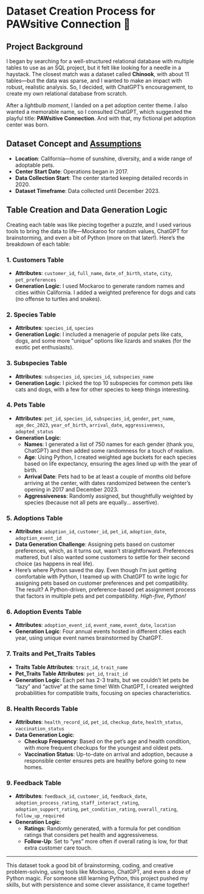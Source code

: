 # Dataset Creation Process for PAWsitive Connection 🐾

## Project Background

I began by searching for a well-structured relational database with multiple tables to use as an SQL project, but it felt like looking for a needle in a haystack. The closest match was a dataset called **Chinook**, with about 11 tables—but the data was sparse, and I wanted to make an impact with robust, realistic analysis. So, I decided, with ChatGPT’s encouragement, to create my own relational database from scratch.

After a _lightbulb moment_, I landed on a pet adoption center theme. I also wanted a memorable name, so I consulted ChatGPT, which suggested the playful title: **PAWsitive Connection**. And with that, my fictional pet adoption center was born.

## Dataset Concept and [Assumptions](www.facebook.com)

- **Location**: California—home of sunshine, diversity, and a wide range of adoptable pets.
- **Center Start Date**: Operations began in 2017.
- **Data Collection Start**: The center started keeping detailed records in 2020.
- **Dataset Timeframe**: Data collected until December 2023.

## Table Creation and Data Generation Logic

Creating each table was like piecing together a puzzle, and I used various tools to bring the data to life—Mockaroo for random values, ChatGPT for brainstorming, and even a bit of Python (more on that later!). Here’s the breakdown of each table:

### 1. Customers Table

- **Attributes**: `customer_id`, `full_name`, `date_of_birth`, `state`, `city`, `pet_preferences`
- **Generation Logic**: I used Mockaroo to generate random names and cities within California. I added a weighted preference for dogs and cats (no offense to turtles and snakes).

### 2. Species Table

- **Attributes**: `species_id`, `species`
- **Generation Logic**: I included a menagerie of popular pets like cats, dogs, and some more “unique” options like lizards and snakes (for the exotic pet enthusiasts).

### 3. Subspecies Table

- **Attributes**: `subspecies_id`, `species_id`, `subspecies_name`
- **Generation Logic**: I picked the top 10 subspecies for common pets like cats and dogs, with a few for other species to keep things interesting.

### 4. Pets Table

- **Attributes**: `pet_id`, `species_id`, `subspecies_id`, `gender`, `pet_name`, `age_dec_2023`, `year_of_birth`, `arrival_date`, `aggressiveness`, `adopted_status`
- **Generation Logic**:
  - **Names**: I generated a list of 750 names for each gender (thank you, ChatGPT) and then added some randomness for a touch of realism.
  - **Age**: Using Python, I created weighted age buckets for each species based on life expectancy, ensuring the ages lined up with the year of birth.
  - **Arrival Date**: Pets had to be at least a couple of months old before arriving at the center, with dates randomized between the center’s opening in 2017 and December 2023.
  - **Aggressiveness**: Randomly assigned, but thoughtfully weighted by species (because not all pets are equally... assertive).

### 5. Adoptions Table

- **Attributes**: `adoption_id`, `customer_id`, `pet_id`, `adoption_date`, `adoption_event_id`
- **Data Generation Challenge**: Assigning pets based on customer preferences, which, as it turns out, wasn’t straightforward. Preferences mattered, but I also wanted some customers to settle for their second choice (as happens in real life).
- Here’s where Python saved the day. Even though I’m just getting comfortable with Python, I teamed up with ChatGPT to write logic for assigning pets based on customer preferences and pet compatibility. The result? A Python-driven, preference-based pet assignment process that factors in multiple pets and pet compatibility. _High-five, Python!_

### 6. Adoption Events Table

- **Attributes**: `adoption_event_id`, `event_name`, `event_date`, `location`
- **Generation Logic**: Four annual events hosted in different cities each year, using unique event names brainstormed by ChatGPT.

### 7. Traits and Pet_Traits Tables

- **Traits Table Attributes**: `trait_id`, `trait_name`
- **Pet_Traits Table Attributes**: `pet_id`, `trait_id`
- **Generation Logic**: Each pet has 2-3 traits, but we couldn’t let pets be “lazy” and “active” at the same time! With ChatGPT, I created weighted probabilities for compatible traits, focusing on species characteristics.

### 8. Health Records Table

- **Attributes**: `health_record_id`, `pet_id`, `checkup_date`, `health_status`, `vaccination_status`
- **Data Generation Logic**:
  - **Checkup Frequency**: Based on the pet’s age and health condition, with more frequent checkups for the youngest and oldest pets.
  - **Vaccination Status**: Up-to-date on arrival and adoption, because a responsible center ensures pets are healthy before going to new homes.

### 9. Feedback Table

- **Attributes**: `feedback_id`, `customer_id`, `feedback_date`, `adoption_process_rating`, `staff_interact_rating`, `adoption_support_rating`, `pet_condition_rating`, `overall_rating`, `follow_up_required`
- **Generation Logic**:
  - **Ratings**: Randomly generated, with a formula for pet condition ratings that considers pet health and aggressiveness.
  - **Follow-Up**: Set to “yes” more often if overall rating is low, for that extra customer care touch.

---

This dataset took a good bit of brainstorming, coding, and creative problem-solving, using tools like Mockaroo, ChatGPT, and even a dose of Python magic. For someone still learning Python, this project pushed my skills, but with persistence and some clever assistance, it came together!
